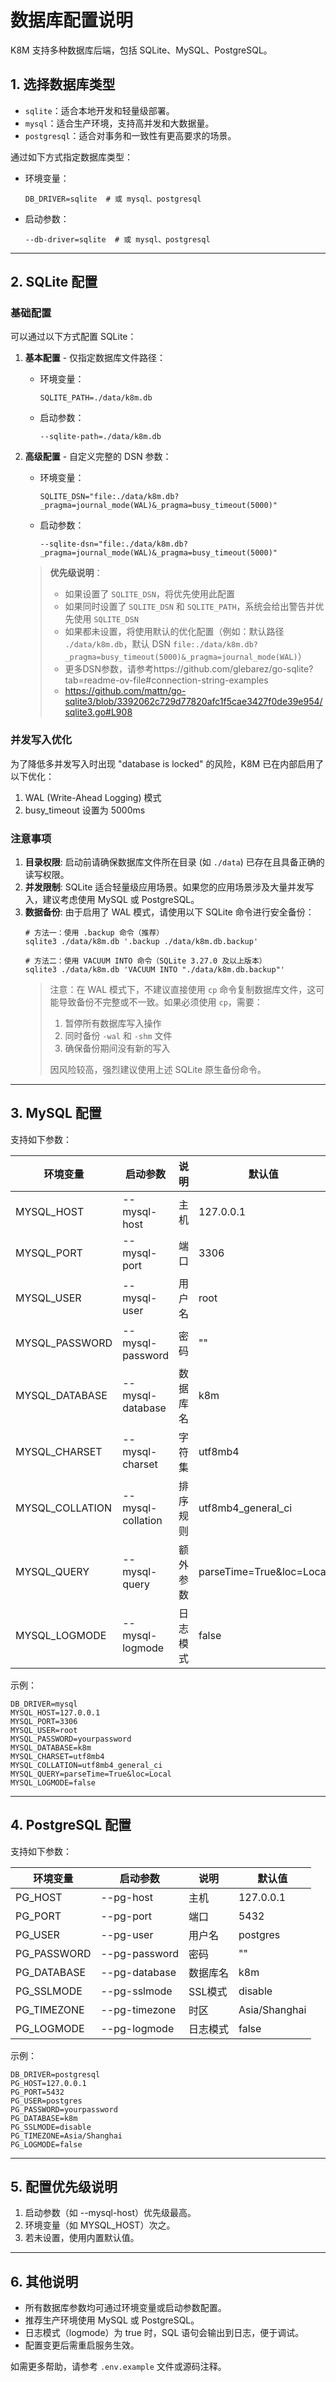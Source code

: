 # 数据库配置说明

K8M 支持多种数据库后端，包括 SQLite、MySQL、PostgreSQL。   
## 1. 选择数据库类型

- `sqlite`：适合本地开发和轻量级部署。
- `mysql`：适合生产环境，支持高并发和大数据量。
- `postgresql`：适合对事务和一致性有更高要求的场景。

通过如下方式指定数据库类型：

- 环境变量：
  ```env
  DB_DRIVER=sqlite  # 或 mysql、postgresql
  ```
- 启动参数：
  ```shell
  --db-driver=sqlite  # 或 mysql、postgresql
  ```

---

## 2. SQLite 配置

### 基础配置

可以通过以下方式配置 SQLite：

1. **基本配置** - 仅指定数据库文件路径：
   - 环境变量：
     ```env
     SQLITE_PATH=./data/k8m.db
     ```
   - 启动参数：
     ```shell
     --sqlite-path=./data/k8m.db
     ```

2. **高级配置** - 自定义完整的 DSN 参数：
   - 环境变量：
     ```env
     SQLITE_DSN="file:./data/k8m.db?_pragma=journal_mode(WAL)&_pragma=busy_timeout(5000)"
     ```
   - 启动参数：
     ```shell
     --sqlite-dsn="file:./data/k8m.db?_pragma=journal_mode(WAL)&_pragma=busy_timeout(5000)"
     ```

   > **优先级说明**：
   > - 如果设置了 `SQLITE_DSN`，将优先使用此配置
   > - 如果同时设置了 `SQLITE_DSN` 和 `SQLITE_PATH`，系统会给出警告并优先使用 `SQLITE_DSN`
   > - 如果都未设置，将使用默认的优化配置（例如：默认路径 `./data/k8m.db`，默认 DSN `file:./data/k8m.db?_pragma=busy_timeout(5000)&_pragma=journal_mode(WAL)`）
   > - 更多DSN参数，请参考https://github.com/glebarez/go-sqlite?tab=readme-ov-file#connection-string-examples
   > - https://github.com/mattn/go-sqlite3/blob/3392062c729d77820afc1f5cae3427f0de39e954/sqlite3.go#L908
### 并发写入优化

为了降低多并发写入时出现 "database is locked" 的风险，K8M 已在内部启用了以下优化：

1. WAL (Write-Ahead Logging) 模式
2. busy_timeout 设置为 5000ms

### 注意事项

1. **目录权限**: 启动前请确保数据库文件所在目录 (如 `./data`) 已存在且具备正确的读写权限。
2. **并发限制**: SQLite 适合轻量级应用场景。如果您的应用场景涉及大量并发写入，建议考虑使用 MySQL 或 PostgreSQL。
3. **数据备份**: 由于启用了 WAL 模式，请使用以下 SQLite 命令进行安全备份：
   ```shell
   # 方法一：使用 .backup 命令（推荐）
   sqlite3 ./data/k8m.db '.backup ./data/k8m.db.backup'

   # 方法二：使用 VACUUM INTO 命令（SQLite 3.27.0 及以上版本）
   sqlite3 ./data/k8m.db 'VACUUM INTO "./data/k8m.db.backup"'
   ```
   > 注意：在 WAL 模式下，不建议直接使用 `cp` 命令复制数据库文件，这可能导致备份不完整或不一致。如果必须使用 `cp`，需要：
   > 1. 暂停所有数据库写入操作
   > 2. 同时备份 `-wal` 和 `-shm` 文件
   > 3. 确保备份期间没有新的写入
   > 
   > 因风险较高，强烈建议使用上述 SQLite 原生备份命令。

---

## 3. MySQL 配置

支持如下参数：

| 环境变量        | 启动参数          | 说明     | 默认值                   |
| --------------- | ----------------- | -------- | ------------------------ |
| MYSQL_HOST      | --mysql-host      | 主机     | 127.0.0.1                |
| MYSQL_PORT      | --mysql-port      | 端口     | 3306                     |
| MYSQL_USER      | --mysql-user      | 用户名   | root                     |
| MYSQL_PASSWORD  | --mysql-password  | 密码     | ""                       |
| MYSQL_DATABASE  | --mysql-database  | 数据库名 | k8m                      |
| MYSQL_CHARSET   | --mysql-charset   | 字符集   | utf8mb4                  |
| MYSQL_COLLATION | --mysql-collation | 排序规则 | utf8mb4_general_ci       |
| MYSQL_QUERY     | --mysql-query     | 额外参数 | parseTime=True&loc=Local |
| MYSQL_LOGMODE   | --mysql-logmode   | 日志模式 | false                    |

示例：
```env
DB_DRIVER=mysql
MYSQL_HOST=127.0.0.1
MYSQL_PORT=3306
MYSQL_USER=root
MYSQL_PASSWORD=yourpassword
MYSQL_DATABASE=k8m
MYSQL_CHARSET=utf8mb4
MYSQL_COLLATION=utf8mb4_general_ci
MYSQL_QUERY=parseTime=True&loc=Local
MYSQL_LOGMODE=false
```

---

## 4. PostgreSQL 配置

支持如下参数：

| 环境变量    | 启动参数      | 说明     | 默认值        |
| ----------- | ------------- | -------- | ------------- |
| PG_HOST     | --pg-host     | 主机     | 127.0.0.1     |
| PG_PORT     | --pg-port     | 端口     | 5432          |
| PG_USER     | --pg-user     | 用户名   | postgres      |
| PG_PASSWORD | --pg-password | 密码     | ""            |
| PG_DATABASE | --pg-database | 数据库名 | k8m           |
| PG_SSLMODE  | --pg-sslmode  | SSL模式  | disable       |
| PG_TIMEZONE | --pg-timezone | 时区     | Asia/Shanghai |
| PG_LOGMODE  | --pg-logmode  | 日志模式 | false         |

示例：
```env
DB_DRIVER=postgresql
PG_HOST=127.0.0.1
PG_PORT=5432
PG_USER=postgres
PG_PASSWORD=yourpassword
PG_DATABASE=k8m
PG_SSLMODE=disable
PG_TIMEZONE=Asia/Shanghai
PG_LOGMODE=false
```

---

## 5. 配置优先级说明

1. 启动参数（如 --mysql-host）优先级最高。
2. 环境变量（如 MYSQL_HOST）次之。
3. 若未设置，使用内置默认值。

---

## 6. 其他说明

- 所有数据库参数均可通过环境变量或启动参数配置。
- 推荐生产环境使用 MySQL 或 PostgreSQL。
- 日志模式（logmode）为 true 时，SQL 语句会输出到日志，便于调试。
- 配置变更后需重启服务生效。

如需更多帮助，请参考 `.env.example` 文件或源码注释。